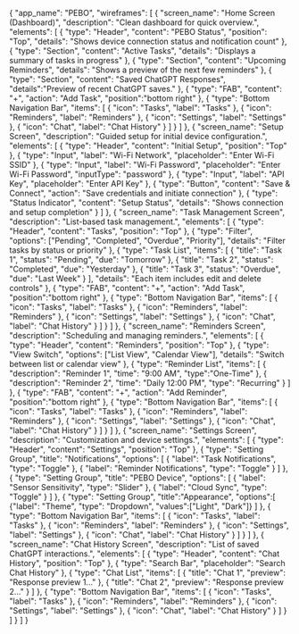 {
  "app_name": "PEBO",
  "wireframes": [
    {
      "screen_name": "Home Screen (Dashboard)",
      "description": "Clean dashboard for quick overview.",
      "elements": [
        {
          "type": "Header",
          "content": "PEBO Status",
          "position": "Top",
          "details": "Shows device connection status and notification count"
        },
        {
          "type": "Section",
          "content": "Active Tasks",
          "details": "Displays a summary of tasks in progress"
        },
        {
          "type": "Section",
          "content": "Upcoming Reminders",
          "details": "Shows a preview of the next few reminders"
        },
        {
          "type": "Section",
          "content": "Saved ChatGPT Responses",
          "details":"Preview of recent ChatGPT saves."
        },
        {
          "type": "FAB",
          "content": "+",
          "action": "Add Task",
          "position":"bottom right"
        },
        {
          "type": "Bottom Navigation Bar",
          "items": [
            { "icon": "Tasks", "label": "Tasks" },
            { "icon": "Reminders", "label": "Reminders" },
            { "icon": "Settings", "label": "Settings" },
            { "icon": "Chat", "label": "Chat History" }
          ]
        }
      ]
    },
    {
      "screen_name": "Setup Screen",
      "description": "Guided setup for initial device configuration.",
      "elements": [
        {
          "type": "Header",
          "content": "Initial Setup",
          "position": "Top"
        },
        {
          "type": "Input",
          "label": "Wi-Fi Network",
          "placeholder": "Enter Wi-Fi SSID"
        },
        {
          "type": "Input",
          "label": "Wi-Fi Password",
          "placeholder": "Enter Wi-Fi Password",
          "inputType": "password"
        },
        {
          "type": "Input",
          "label": "API Key",
          "placeholder": "Enter API Key"
        },
        {
          "type": "Button",
          "content": "Save & Connect",
          "action": "Save credentials and initiate connection"
        },
        {
          "type": "Status Indicator",
          "content": "Setup Status",
          "details": "Shows connection and setup completion"
        }
      ]
    },
    {
      "screen_name": "Task Management Screen",
      "description": "List-based task management.",
      "elements": [
        {
          "type": "Header",
          "content": "Tasks",
          "position": "Top"
        },
        {
          "type": "Filter",
          "options": ["Pending", "Completed", "Overdue", "Priority"],
          "details": "Filter tasks by status or priority"
        },
        {
          "type": "Task List",
          "items": [
            { "title": "Task 1", "status": "Pending", "due": "Tomorrow" },
            { "title": "Task 2", "status": "Completed", "due": "Yesterday" },
            { "title": "Task 3", "status": "Overdue", "due": "Last Week" }
          ],
          "details": "Each item includes edit and delete controls"
        },
        {
          "type": "FAB",
          "content": "+",
          "action": "Add Task",
          "position":"bottom right"
        },
        {
          "type": "Bottom Navigation Bar",
          "items": [
            { "icon": "Tasks", "label": "Tasks" },
            { "icon": "Reminders", "label": "Reminders" },
            { "icon": "Settings", "label": "Settings" },
            { "icon": "Chat", "label": "Chat History" }
          ]
        }
      ]
    },
    {
      "screen_name": "Reminders Screen",
      "description": "Scheduling and managing reminders.",
      "elements": [
        {
          "type": "Header",
          "content": "Reminders",
          "position": "Top"
        },
        {
          "type": "View Switch",
          "options": ["List View", "Calendar View"],
          "details": "Switch between list or calendar view"
        },
        {
          "type": "Reminder List",
          "items": [
            { "description": "Reminder 1", "time": "9:00 AM", "type":"One-Time" },
            { "description": "Reminder 2", "time": "Daily 12:00 PM", "type": "Recurring" }
          ]
        },
        {
          "type": "FAB",
          "content": "+",
          "action": "Add Reminder",
          "position":"bottom right"
        },
        {
          "type": "Bottom Navigation Bar",
          "items": [
            { "icon": "Tasks", "label": "Tasks" },
            { "icon": "Reminders", "label": "Reminders" },
            { "icon": "Settings", "label": "Settings" },
            { "icon": "Chat", "label": "Chat History" }
          ]
        }
      ]
    },
    {
      "screen_name": "Settings Screen",
      "description": "Customization and device settings.",
      "elements": [
        {
          "type": "Header",
          "content": "Settings",
          "position": "Top"
        },
        {
          "type": "Setting Group",
          "title": "Notifications",
          "options": [
            { "label": "Task Notifications", "type": "Toggle" },
            { "label": "Reminder Notifications", "type": "Toggle" }
          ]
        },
        {
          "type": "Setting Group",
          "title": "PEBO Device",
          "options": [
            { "label": "Sensor Sensitivity", "type": "Slider" },
            { "label": "Cloud Sync", "type": "Toggle" }
          ]
        },
        {
          "type": "Setting Group",
          "title":"Appearance",
          "options":[
            {"label": "Theme", "type": "Dropdown", "values":["Light", "Dark"]}
          ]
        },
        {
          "type": "Bottom Navigation Bar",
          "items": [
            { "icon": "Tasks", "label": "Tasks" },
            { "icon": "Reminders", "label": "Reminders" },
            { "icon": "Settings", "label": "Settings" },
            { "icon": "Chat", "label": "Chat History" }
          ]
        }
      ]
    },
    {
      "screen_name": "Chat History Screen",
      "description": "List of saved ChatGPT interactions.",
      "elements": [
        {
          "type": "Header",
          "content": "Chat History",
          "position": "Top"
        },
        {
          "type": "Search Bar",
          "placeholder": "Search Chat History"
        },
        {
          "type": "Chat List",
          "items": [
            { "title": "Chat 1", "preview": "Response preview 1..." },
            { "title": "Chat 2", "preview": "Response preview 2..." }
          ]
        },
         {
          "type": "Bottom Navigation Bar",
          "items": [
            { "icon": "Tasks", "label": "Tasks" },
            { "icon": "Reminders", "label": "Reminders" },
            { "icon": "Settings", "label": "Settings" },
            { "icon": "Chat", "label": "Chat History" }
          ]
        }
      ]
    }
  ]
}